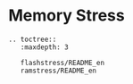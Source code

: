 # Memory Stress

```{eval-rst}
.. toctree::
   :maxdepth: 3

   flashstress/README_en
   ramstress/README_en

```
